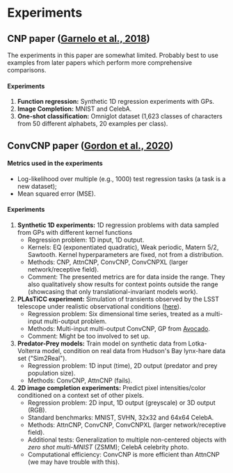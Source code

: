 # Experiments

## CNP paper ([Garnelo et al., 2018](https://arxiv.org/abs/1807.01613))

The experiments in this paper are somewhat limited. Probably best to use examples from later papers which perform more comprehensive comparisons.

#### Experiments

1. **Function regression:** Synthetic 1D regression experiments with GPs.
2. **Image Completion:** MNIST and CelebA.
3. **One-shot classification:** Omniglot dataset (1,623 classes of characters from 50 different alphabets, 20 examples per class).


## ConvCNP paper ([Gordon et al., 2020](https://arxiv.org/abs/1910.13556))

#### Metrics used in the experiments
- Log-likelihood over multiple (e.g., 1000) test regression tasks (a task is a new dataset);
- Mean squared error (MSE).

#### Experiments

1. **Synthetic 1D experiments:** 1D regression problems with data sampled from GPs with different kernel functions
   - Regression problem: 1D input, 1D output.
   - Kernels: EQ (exponentiated quadratic), Weak periodic, Matern 5/2, Sawtooth. Kernel hyperparameters are fixed, not from a distribution.
   - Methods: CNP, AttnCNP, ConvCNP, ConvCNPXL (larger network/receptive field).
   - Comment: The presented metrics are for data inside the range. They also qualitatively show results for context points outside the range (showcasing that only translational-invariant models work).
2. **PLAsTiCC experiment:** Simulation of transients observed by the LSST telescope under realistic observational conditions ([here](https://www.kaggle.com/c/PLAsTiCC-2018)).
   - Regression problem: Six dimensional time series, treated as a multi-input multi-output problem.
   - Methods: Multi-input multi-output ConvCNP, GP from [Avocado](https://www.kaggle.com/c/PLAsTiCC-2018).
   - Comment: Might be too involved to set up.
3. **Predator-Prey models:** Train model on synthetic data from Lotka-Volterra model, condition on real data from Hudson's Bay lynx-hare data set ("Sim2Real").
   - Regression problem: 1D input (time), 2D output (predator and prey population size).
   - Methods: ConvCNP, AttnCNP (fails).
4. **2D image completion experiments:** Predict pixel intensities/color conditioned on a context set of other pixels.
   - Regression problem: 2D input, 1D output (greyscale) or 3D output (RGB).
   - Standard benchmarks: MNIST, SVHN, 32x32 and 64x64 CelebA.
   - Methods: AttnCNP, ConvCNP, ConvCNPXL (larger network/receptive field).
   - Additional tests: Generalization to multiple non-centered objects with *zero shot multi-MNIST* (ZSMM); CelebA celebrity photo.
   - Computational efficiency: ConvCNP is more efficient than AttnCNP (we may have trouble with this).


   
